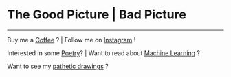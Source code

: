 # The Good Picture | Bad Picture 

_________________

Buy me a [Coffee](www.paypal.me/stanad) ? | Follow me on [Instagram](www.instagram.com/stan.ad) !

Interested in some [Poetry](iamadarsh.wordpress.com)? | Want to read about [Machine Learning](www.dataninja.in) ?

Want to see my [pathetic drawings](thegoodbadpicture.now.sh) ?

